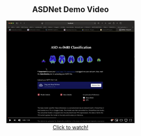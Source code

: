 <h2 align="center"> ASDNet Demo Video </h2>

<div align="center">
  <a href="https://youtu.be/Sm_a8aFiApo"><img src="./assets/images/asdnet_demo_thumnail.png" width="70%" alt="Demo Vid"></a>
  <br>
  <a href="https://youtu.be/Sm_a8aFiApo"> Click to watch! </a>
</div>
